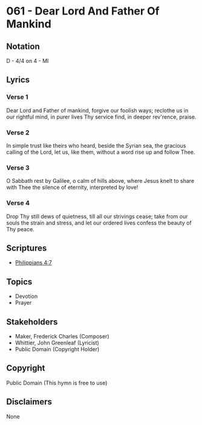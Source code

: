 # 061 - Dear Lord And Father Of Mankind

## Notation

D - 4/4 on 4 - MI

## Lyrics

### Verse 1

Dear Lord and Father of mankind, forgive our foolish ways; reclothe us in our rightful mind, in purer lives Thy service find, in deeper rev'rence, praise.

### Verse 2

In simple trust like theirs who heard, beside the Syrian sea, the gracious calling of the Lord, let us, like them, without a word rise up and follow Thee.

### Verse 3

O Sabbath rest by Galilee, o calm of hills above, where Jesus knelt to share with Thee the silence of eternity, interpreted by love!

### Verse 4

Drop Thy still dews of quietness, till all our strivings cease; take from our souls the strain and stress, and let our ordered lives confess the beauty of Thy peace.


## Scriptures

- [Philippians 4:7](https://www.biblegateway.com/passage/?search=Philippians%204%3A7)

## Topics

- Devotion
- Prayer

## Stakeholders

- Maker, Frederick Charles (Composer)
- Whittier, John Greenleaf (Lyricist)
- Public Domain (Copyright Holder)

## Copyright

Public Domain
(This hymn is free to use)

## Disclaimers

None

